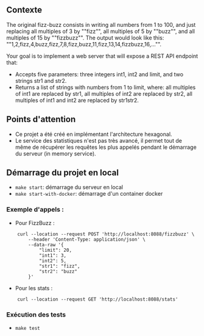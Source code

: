 ## Contexte

The original fizz-buzz consists in writing all numbers from 1 to 100, and just replacing all multiples of 3 by ""fizz"", all multiples of 5 by ""buzz"", and all multiples of 15 by ""fizzbuzz"". 
The output would look like this: ""1,2,fizz,4,buzz,fizz,7,8,fizz,buzz,11,fizz,13,14,fizzbuzz,16,..."".

Your goal is to implement a web server that will expose a REST API endpoint that:
- Accepts five parameters: three integers int1, int2 and limit, and two strings str1 and str2.
- Returns a list of strings with numbers from 1 to limit, where: all multiples of int1 are replaced by str1, all multiples of int2 are replaced by str2, all multiples of int1 and int2 are replaced by str1str2.

## Points d'attention
- Ce projet a été créé en implémentant l'architecture hexagonal.
- Le service des statistiques n'est pas très avancé, il permet tout de même de récupérer les requêtes les plus appelés pendant le démarrage du serveur (in memory service).

## Démarrage du projet en local

* `make start`: démarrage du serveur en local
* `make start-with-docker`: démarrage d'un container docker

### Exemple d'appels : 
- Pour FizzBuzz : 
```curl
    curl --location --request POST 'http://localhost:8088/fizzbuzz' \
        --header 'Content-Type: application/json' \
        --data-raw '{
            "limit": 20,
            "int1": 3,
            "int2": 5,
            "str1": "fizz",
            "str2": "buzz"
        }'
```
- Pour les stats :
```curl
    curl --location --request GET 'http://localhost:8088/stats'
```

### Exécution des tests
* `make test`